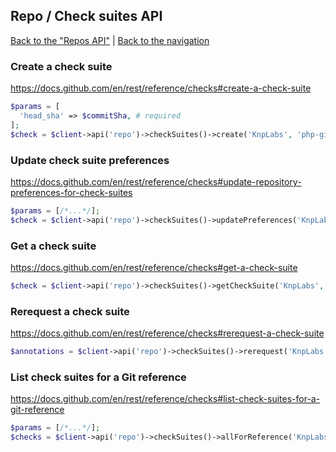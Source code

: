 ## Repo / Check suites API
[Back to the "Repos API"](../repos.md) | [Back to the navigation](../README.md)

### Create a check suite

https://docs.github.com/en/rest/reference/checks#create-a-check-suite

```php
$params = [
  'head_sha' => $commitSha, # required
];
$check = $client->api('repo')->checkSuites()->create('KnpLabs', 'php-github-api', $params);
```

### Update check suite preferences

https://docs.github.com/en/rest/reference/checks#update-repository-preferences-for-check-suites

```php
$params = [/*...*/];
$check = $client->api('repo')->checkSuites()->updatePreferences('KnpLabs', 'php-github-api', $params);
```

### Get a check suite

https://docs.github.com/en/rest/reference/checks#get-a-check-suite

```php
$check = $client->api('repo')->checkSuites()->getCheckSuite('KnpLabs', 'php-github-api', $checkSuiteId);
```

### Rerequest a check suite

https://docs.github.com/en/rest/reference/checks#rerequest-a-check-suite

```php
$annotations = $client->api('repo')->checkSuites()->rerequest('KnpLabs', 'php-github-api', $checkSuiteId);
```


### List check suites for a Git reference

https://docs.github.com/en/rest/reference/checks#list-check-suites-for-a-git-reference

```php
$params = [/*...*/];
$checks = $client->api('repo')->checkSuites()->allForReference('KnpLabs', 'php-github-api', $reference, $params);
```
